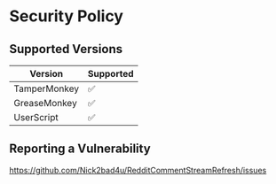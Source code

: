# Security Policy

## Supported Versions

| Version | Supported          |
| ------- | ------------------ |
| TamperMonkey | :white_check_mark: |
| GreaseMonkey | :white_check_mark:           |
| UserScript   | :white_check_mark: |

## Reporting a Vulnerability

https://github.com/Nick2bad4u/RedditCommentStreamRefresh/issues
